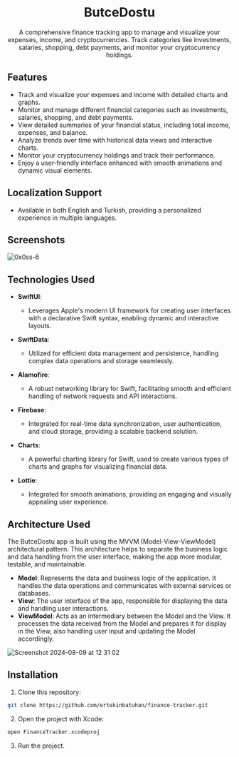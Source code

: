 <h1 align="center">ButceDostu</h1>

<p align="center">
  A comprehensive finance tracking app to manage and visualize your expenses, income, and cryptocurrencies. Track categories like investments, salaries, shopping, debt payments, and monitor your cryptocurrency holdings.
</p>

## Features

- Track and visualize your expenses and income with detailed charts and graphs.
- Monitor and manage different financial categories such as investments, salaries, shopping, and debt payments.
- View detailed summaries of your financial status, including total income, expenses, and balance.
- Analyze trends over time with historical data views and interactive charts.
- Monitor your cryptocurrency holdings and track their performance.
- Enjoy a user-friendly interface enhanced with smooth animations and dynamic visual elements.

  
 ## Localization Support
- Available in both English and Turkish, providing a personalized experience in multiple languages.

## Screenshots
![0x0ss-6](https://github.com/user-attachments/assets/f06958d5-20d7-4b1a-a98c-042924183a50)


## Technologies Used

- **SwiftUI**: 
  - Leverages Apple's modern UI framework for creating user interfaces with a declarative Swift syntax, enabling dynamic and interactive layouts.

- **SwiftData**: 
  - Utilized for efficient data management and persistence, handling complex data operations and storage seamlessly.

- **Alamofire**: 
  - A robust networking library for Swift, facilitating smooth and efficient handling of network requests and API interactions.

- **Firebase**: 
  - Integrated for real-time data synchronization, user authentication, and cloud storage, providing a scalable backend solution.

- **Charts**: 
  - A powerful charting library for Swift, used to create various types of charts and graphs for visualizing financial data.

- **Lottie**: 
  - Integrated for smooth animations, providing an engaging and visually appealing user experience.

## Architecture Used 
The ButceDostu app is built using the MVVM (Model-View-ViewModel) architectural pattern. This architecture helps to separate the business logic and data handling from the user interface, making the app more modular, testable, and maintainable.

- **Model**: Represents the data and business logic of the application. It handles the data operations and communicates with external services or databases.
- **View**: The user interface of the app, responsible for displaying the data and handling user interactions.
- **ViewModel**: Acts as an intermediary between the Model and the View. It processes the data received from the Model and prepares it for display in the View, also handling user input and updating the Model accordingly.

![Screenshot 2024-08-09 at 12 31 02](https://github.com/user-attachments/assets/f79044cc-7b40-4d2f-abc1-716dd6384964)





## Installation

1. Clone this repository:

```bash
git clone https://github.com/ertekinbatuhan/finance-tracker.git

```

2. Open the project with Xcode:
```bash
open FinanceTracker.xcodeproj

```
3. Run the project.
